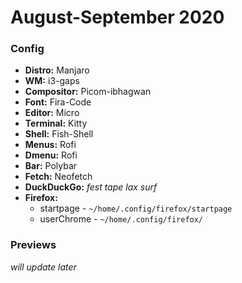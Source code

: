 # August-September 2020
### Config
- **Distro:** Manjaro
- **WM:** i3-gaps
- **Compositor:** Picom-ibhagwan
- **Font:** Fira-Code
- **Editor:** Micro
- **Terminal:** Kitty
- **Shell:** Fish-Shell
- **Menus:** Rofi
- **Dmenu:** Rofi
- **Bar:** Polybar
- **Fetch:** Neofetch
- **DuckDuckGo:** *fest tape lax surf*
- **Firefox:**
  - startpage - `~/home/.config/firefox/startpage`
  - userChrome - `~/home/.config/firefox/`
### Previews
*will update later*
